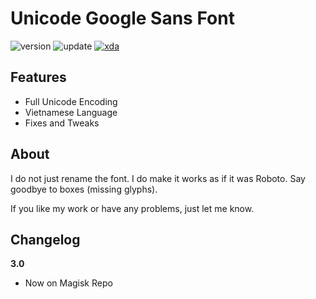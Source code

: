 # Unicode Google Sans Font

![version](https://img.shields.io/badge/Version-3.0-brightgreen.svg) ![update](https://img.shields.io/badge/Update-Feb_5,_2019-blue.svg) [![xda](https://img.shields.io/badge/XDA-Thread-orange.svg)](https://forum.xda-developers.com/apps/magisk/font-headline-fonts-nongthaihoang-t3886349) 

## Features
- Full Unicode Encoding
- Vietnamese Language
- Fixes and Tweaks

## About
I do not just rename the font. I do make it works as if it was Roboto. Say goodbye to boxes (missing glyphs).

If you like my work or have any problems, just let me know.

## Changelog
**3.0**
- Now on Magisk Repo
